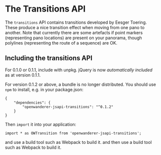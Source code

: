 # The Transitions API

The `transitions` API contains transitions developed by Eesger Toering. These produce a nice transition effect when moving from one pano to another. Note that currently there are some artefacts if point markers (representing pano locations) are present on your panorama, though polylines (representing the route of a sequence) are OK. 

## Including the transitions API

For 0.1.0 or 0.1.1, include with unpkg. jQuery is now *automatically included* as at version 0.1.1.

For version 0.1.2 or above, a bundle is no longer distributed. You should use `npm` to install, e.g. in your package.json:
```
{
	"dependencies": {
		"openwanderer-jsapi-transitions": "^0.1.2"
	}
}
```
Then `import` it into your application:
```
import * as OWTransition from 'openwanderer-jsapi-transitions';
```
and use a build tool such as Webpack to build it. 
and then use a build tool such as Webpack to build it.

